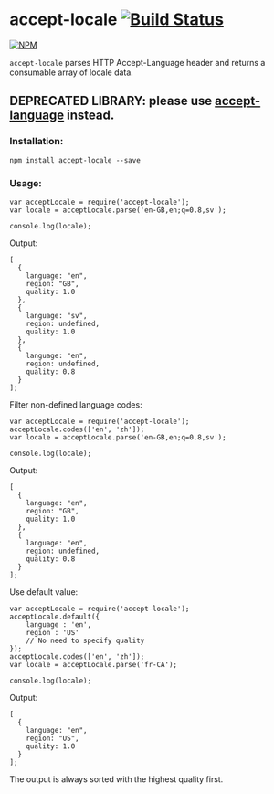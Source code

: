 accept-locale [![Build Status](https://travis-ci.org/tinganho/node-accept-locale.png)](https://travis-ci.org/tinganho/node-accept-locale)
========================

[![NPM](https://nodei.co/npm/accept-language.png?downloads=true&stars=true)](https://nodei.co/npm/accept-locale/)

`accept-locale` parses HTTP Accept-Language header and returns a consumable array of locale data.

## DEPRECATED LIBRARY: please use [accept-language](https://github.com/tinganho/node-accept-language) instead.


### Installation:

```
npm install accept-locale --save
```

### Usage:

```
var acceptLocale = require('accept-locale');
var locale = acceptLocale.parse('en-GB,en;q=0.8,sv');

console.log(locale);
```

Output:

```
[
  {
    language: "en",
    region: "GB",
    quality: 1.0
  },
  {
    language: "sv",
    region: undefined,
    quality: 1.0
  },
  {
    language: "en",
    region: undefined,
    quality: 0.8
  }
];
```

Filter non-defined language codes:

```
var acceptLocale = require('accept-locale');
acceptLocale.codes(['en', 'zh']);
var locale = acceptLocale.parse('en-GB,en;q=0.8,sv');

console.log(locale);
```

Output:
```
[
  {
    language: "en",
    region: "GB",
    quality: 1.0
  },
  {
    language: "en",
    region: undefined,
    quality: 0.8
  }
];
```

Use default value:

```
var acceptLocale = require('accept-locale');
acceptLocale.default({
    language : 'en',
    region : 'US'
    // No need to specify quality
});
acceptLocale.codes(['en', 'zh']);
var locale = acceptLocale.parse('fr-CA');

console.log(locale);
```

Output:
```
[
  {
    language: "en",
    region: "US",
    quality: 1.0
  }
];
```


The output is always sorted with the highest quality first.
